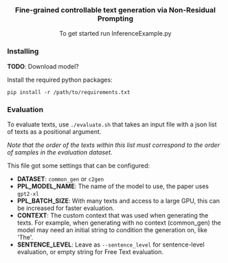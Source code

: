<!--
*** Thanks for checking out the Best-README-Template. If you have a suggestion
*** that would make this better, please fork the repo and create a pull request
*** or simply open an issue with the tag "enhancement".
*** Thanks again! Now go create something AMAZING! :D
-->



<!-- PROJECT SHIELDS -->
<!--
*** I'm using markdown "reference style" links for readability.
*** Reference links are enclosed in brackets [ ] instead of parentheses ( ).
*** See the bottom of this document for the declaration of the reference variables
*** for contributors-url, forks-url, etc. This is an optional, concise syntax you may use.
*** https://www.markdownguide.org/basic-syntax/#reference-style-links
-->




<!-- PROJECT LOGO -->
<br />
<p align="center">
  <h3 align="center">Fine-grained controllable text generation via Non-Residual Prompting</h3>

  <p align="center">
    To get started run InferenceExample.py

  </p>
</p>

### Installing

**TODO**: Download model?

Install the required python packages:

`pip install -r /path/to/requirements.txt`

### Evaluation
To evaluate texts, use `./evaluate.sh` that takes an input file with a json list of texts as a positional argument.

*Note that the order of the texts within this list must correspond to the order of samples in the evaluation dataset.*

This file got some settings that can be configured:
- **DATASET**: `common_gen` or `c2gen`
- **PPL_MODEL_NAME**: The name of the model to use, the paper uses `gpt2-xl`
- **PPL_BATCH_SIZE**: With many texts and access to a large GPU, this can be increased for faster evaluation.
- **CONTEXT**: The custom context that was used when generating the texts. For example, when generating with no context (common_gen) the model may need an initial string to condition the generation on, like 'The'.
- **SENTENCE_LEVEL**: Leave as `--sentence_level` for sentence-level evaluation, or empty string for Free Text evaluation.

